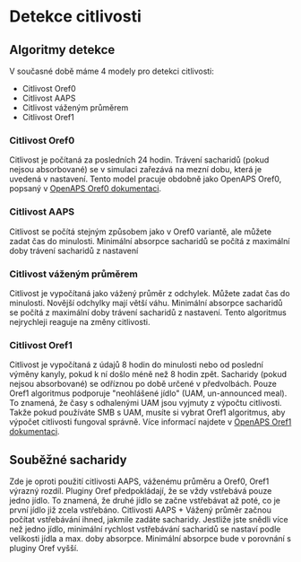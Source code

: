 # Detekce citlivosti

## Algoritmy detekce

V současné době máme 4 modely pro detekci citlivosti:

* Citlivost Oref0
* Citlivost AAPS
* Citlivost váženým průměrem
* Citlivost Oref1

### Citlivost Oref0

Citlivost je počítaná za posledních 24 hodin. Trávení sacharidů (pokud nejsou absorbované) se v simulaci zařezává na mezní dobu, která je uvedená v nastavení. Tento model pracuje obdobně jako OpenAPS Oref0, popsaný v [OpenAPS Oref0 dokumentaci](https://openaps.readthedocs.io/en/latest/docs/Customize-Iterate/autosens.html).

### Citlivost AAPS

Citlivost se počítá stejným způsobem jako v Oref0 variantě, ale můžete zadat čas do minulosti. Minimální absorpce sacharidů se počítá z maximální doby trávení sacharidů z nastavení

### Citlivost váženým průměrem

Citlivost je vypočítaná jako vážený průměr z odchylek. Můžete zadat čas do minulosti. Novější odchylky mají větší váhu. Minimální absorpce sacharidů se počítá z maximální doby trávení sacharidů z nastavení. Tento algoritmus nejrychleji reaguje na změny citlivosti.

### Citlivost Oref1

Citlivost je vypočítaná z údajů 8 hodin do minulosti nebo od poslední výměny kanyly, pokud k ní došlo méně než 8 hodin zpět. Sacharidy (pokud nejsou absorbované) se odříznou po době určené v předvolbách. Pouze Oref1 algoritmus podporuje "neohlášené jídlo" (UAM, un-announced meal). To znamená, že časy s odhalenými UAM jsou vyjmuty z výpočtu citlivosti. Takže pokud používáte SMB s UAM, musíte si vybrat Oref1 algoritmus, aby výpočet citlivosti fungoval správně. Více informací najdete v [OpenAPS Oref1 dokumentaci](https://openaps.readthedocs.io/en/latest/docs/Customize-Iterate/oref1.html).

## Souběžné sacharidy

Zde je oproti použití citlivosti AAPS, váženému průměru a Oref0, Oref1 výrazný rozdíl. Pluginy Oref předpokládají, že se vždy vstřebává pouze jedno jídlo. To znamená, že druhé jídlo se začne vstřebávat až poté, co je první jídlo již zcela vstřebáno. Citlivosti AAPS + Vážený průměr začnou počítat vstřebávání ihned, jakmile zadáte sacharidy. Jestliže jste snědli více než jedno jídlo, minimální rychlost vstřebávání sacharidů se nastaví podle velikosti jídla a max. doby absorpce. Minimální absorpce bude v porovnání s pluginy Oref vyšší.